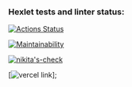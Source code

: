 ### Hexlet tests and linter status:

[![Actions Status](https://github.com/nesquick017/frontend-project-11/workflows/hexlet-check/badge.svg)](https://github.com/nesquick017/frontend-project-11/actions)

[![Maintainability](https://api.codeclimate.com/v1/badges/dc5771276d766693df41/maintainability)](https://codeclimate.com/github/nesquick017/frontend-project-11/maintainability)

[![nikita's-check](https://github.com/nesquick017/frontend-project-11/actions/workflows/nikita-check.yml/badge.svg)](https://github.com/nesquick017/frontend-project-11/actions/workflows/nikita-check.yml)

[![vercel link](https://rssfeedmanager.vercel.app/)];